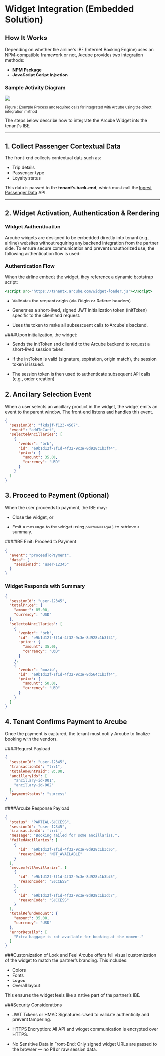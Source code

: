# Widget Integration (Embedded Solution)

## How It Works

Depending on whether the airline's IBE (Internet Booking Engine) uses an NPM-compatible framework or not, Arcube provides two integration methods:

- **NPM Package**
- **JavaScript Script Injection**

### Sample Activity Diagram

![](../images/ArcubeiFrame-Widget-Drawio.png)

<small> Figure : Example Process and required calls for integrated with Arcube using the direct integration method </small>

The steps below describe how to integrate the Arcube Widget into the tenant's IBE.

---

## 1. Collect Passenger Contextual Data

The front-end collects contextual data such as:

- Trip details
- Passenger type
- Loyalty status

This data is passed to the **tenant’s back-end**, which must call the [Ingest Passenger Data](./essential-api-calls.md#61-ingest-passenger-data) API.

---

## 2. Widget Activation, Authentication & Rendering

### Widget Authentication
Arcube widgets are designed to be embedded directly into tenant (e.g., airline) websites without requiring any backend integration from the partner side. To ensure secure communication and prevent unauthorized use, the following authentication flow is used:

### Authentication Flow
When the airline embeds the widget, they reference a dynamic bootstrap script:
```jsx
<script src="https://tenantx.arcube.com/widget-loader.js"></script>
```

- Validates the request origin (via Origin or Referer headers).

- Generates a short-lived, signed JWT initialization token (initToken) specific to the client and request.

- Uses the token to make all subsescuent calls to Arcube's backend.

####Upon initialization, the widget:

- Sends the initToken and clientId to the Arcube backend to request a short-lived session token.

- If the initToken is valid (signature, expiration, origin match), the session token is issued.

- The session token is then used to authenticate subsequent API calls (e.g., order creation).

## 2. Ancillary Selection Event
When a user selects an ancillary product in the widget, the widget emits an event to the parent window. The front-end listens and handles this event.
```json 
{
  "sessionId": "fkdsjf-f123-4567",
  "event": "addToCart",
  "selectedAncillaries": [
    {
      "vendor": "brb",
      "id": "e9b1d12f-8f1d-4f32-9c3e-8d928c1b3ff4",
      "price": {
        "amount": 35.00,
        "currency": "USD"
      }
    }
  ]
}
```
## 3. Proceed to Payment (Optional)
When the user proceeds to payment, the IBE may:

- Close the widget, or

- Emit a message to the widget using ```postMessage()``` to retrieve a summary.

####IBE Emit: Proceed to Payment
```json 
{
  "event": "proceedToPayment",
  "data": {
    "sessionId": "user-12345"
  }
}
```
### Widget Responds with Summary
```json 
{
  "sessionId": "user-12345",
  "totalPrice": {
    "amount": 85.00,
    "currency": "USD"
  },
  "selectedAncillaries": [
    {
      "vendor": "brb",
      "id": "e9b1d12f-8f1d-4f32-9c3e-8d928c1b3ff4",
      "price": {
        "amount": 35.00,
        "currency": "USD"
      }
    },
    {
      "vendor": "mozio",
      "id": "e9b1d12f-8f1d-4f32-9c3e-8d564c1b3ff4",
      "price": {
        "amount": 50.00,
        "currency": "USD"
      }
    }
  ]
}
```
## 4. Tenant Confirms Payment to Arcube
Once the payment is captured, the tenant must notify Arcube to finalize booking with the vendors.

####Request Payload
```json 
{
  "sessionId": "user-12345",
  "transactionId": "trx1",
  "totalAmountPaid": 85.00,
  "ancillaryIds": [
    "ancillary-id-001",
    "ancillary-id-002"
  ],
  "paymentStatus": "success"
}
```
####Arcube Response Payload
```json 
{
  "status": "PARTIAL-SUCCESS",
  "sessionId": "user-12345",
  "transactionId": "trx1",
  "message": "Booking failed for some ancillaries.",
  "failedAncillaries": [
    {
      "id": "e9b1d12f-8f1d-4f32-9c3e-8d928c1b3cc6",
      "reasonCode": "NOT_AVAILABLE"
    }
  ],
  "succesfullAncillaries": [
    {
      "id": "e9b1d12f-8f1d-4f32-9c3e-8d928c1b3bb5",
      "reasonCode": "SUCCESS"
    },
    {
      "id": "e9b1d12f-8f1d-4f32-9c3e-8d928c1b3dd7",
      "reasonCode": "SUCCESS"
    }
  ],
  "totalRefundAmount": {
    "amount": 35.00,
    "currency": "USD"
  },
  "errorDetails": [
    "Extra baggage is not available for booking at the moment."
  ]
}
```
###Customization of Look and Feel
Arcube offers full visual customization of the widget to match the partner’s branding. This includes:

- Colors
- Fonts
- Logos
- Overall layout

This ensures the widget feels like a native part of the partner’s IBE.

###Security Considerations

- JWT Tokens or HMAC Signatures: Used to validate authenticity and prevent tampering.

- HTTPS Encryption: All API and widget communication is encrypted over HTTPS.

- No Sensitive Data in Front-End: Only signed widget URLs are passed to the browser — no PII or raw session data.



